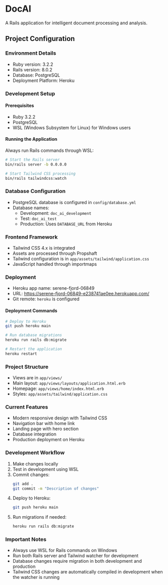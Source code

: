 # DocAI

A Rails application for intelligent document processing and analysis.

## Project Configuration

### Environment Details
- Ruby version: 3.2.2
- Rails version: 8.0.2
- Database: PostgreSQL
- Deployment Platform: Heroku

### Development Setup

#### Prerequisites
- Ruby 3.2.2
- PostgreSQL
- WSL (Windows Subsystem for Linux) for Windows users

#### Running the Application
Always run Rails commands through WSL:
```bash
# Start the Rails server
bin/rails server -b 0.0.0.0

# Start Tailwind CSS processing
bin/rails tailwindcss:watch
```

### Database Configuration
- PostgreSQL database is configured in `config/database.yml`
- Database names:
  - Development: `doc_ai_development`
  - Test: `doc_ai_test`
  - Production: Uses `DATABASE_URL` from Heroku

### Frontend Framework
- Tailwind CSS 4.x is integrated
- Assets are processed through Propshaft
- Tailwind configuration is in `app/assets/tailwind/application.css`
- JavaScript handled through importmaps

### Deployment
- Heroku app name: serene-fjord-06849
- URL: https://serene-fjord-06849-e238741ae0ee.herokuapp.com/
- Git remote: `heroku` is configured

#### Deployment Commands
```bash
# Deploy to Heroku
git push heroku main

# Run database migrations
heroku run rails db:migrate

# Restart the application
heroku restart
```

### Project Structure
- Views are in `app/views/`
- Main layout: `app/views/layouts/application.html.erb`
- Homepage: `app/views/home/index.html.erb`
- Styles: `app/assets/tailwind/application.css`

### Current Features
- Modern responsive design with Tailwind CSS
- Navigation bar with home link
- Landing page with hero section
- Database integration
- Production deployment on Heroku

### Development Workflow
1. Make changes locally
2. Test in development using WSL
3. Commit changes:
   ```bash
   git add .
   git commit -m "Description of changes"
   ```
4. Deploy to Heroku:
   ```bash
   git push heroku main
   ```
5. Run migrations if needed:
   ```bash
   heroku run rails db:migrate
   ```

### Important Notes
- Always use WSL for Rails commands on Windows
- Run both Rails server and Tailwind watcher for development
- Database changes require migration in both development and production
- Tailwind CSS changes are automatically compiled in development when the watcher is running
